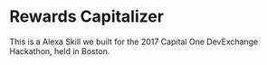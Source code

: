 # Rewards Capitalizer

This is a Alexa Skill we built for the 2017 Capital One DevExchange Hackathon, held in Boston.
